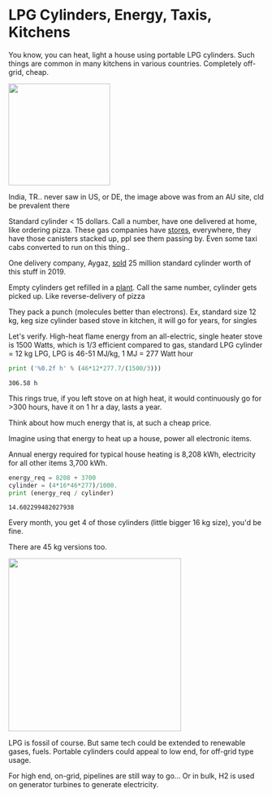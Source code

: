 # LPG Cylinders, Energy, Taxis, Kitchens

You know, you can heat, light a house using portable LPG
cylinders. Such things are common in many kitchens in various
countries. Completely off-grid, cheap.

<img width="200" src="https://pbs.twimg.com/media/EurzkRsXEAUWPwi?format=jpg&name=small"/>

India, TR.. never saw in US, or DE, the image above was from an AU
site, cld be prevalent there

Standard cylinder < 15 dollars. Call a number, have one delivered at
home, like ordering pizza. These gas companies have
[stores](https://pbs.twimg.com/media/Eur2kgXXUAI9Yoy?format=jpg&name=small),
everywhere, they have those canisters stacked up, ppl see them passing
by. Even some taxi cabs converted to run on this thing..

One delivery company, Aygaz, [sold](https://www.aygaz.com.tr/uploads/yatirimci-iliskileri/yatirimci-sunumlari/25a0abbc_45db_4a83_a0d7_f495d521cfa9__aygaz-ir-presentation_february-2020.pdf)
25 million standard cylinder worth of this stuff in 2019.

Empty cylinders get refilled in a [plant](https://pbs.twimg.com/media/EuvTpEwWgAAh9ac?format=jpg&name=small).
Call the same number, cylinder gets picked up. Like reverse-delivery of pizza

They pack a punch (molecules better than electrons). Ex, standard size
12 kg, keg size cylinder based stove in kitchen, it will go for
years, for singles

Let's verify. High-heat flame energy from an all-electric, single
heater stove is 1500 Watts, which is 1/3 efficient compared to gas,
standard LPG cylinder = 12 kg LPG, LPG is 46-51 MJ/kg, 1 MJ = 277 Watt
hour

```python
print ('%0.2f h' % (46*12*277.7/(1500/3)))
```

```text
306.58 h
```

This rings true, if you left stove on at high heat, it would
continuously go for >300 hours, have it on 1 hr a day, lasts a year.

Think about how much energy that is, at such a cheap price.

Imagine using that energy to heat up a house, power all electronic items.

Annual energy required for typical house heating is 8,208 kWh,
electricity for all other items 3,700 kWh.

```python
energy_req = 8208 + 3700
cylinder = (4*16*46*277)/1000.
print (energy_req / cylinder)
```

```text
14.602299482027938
```

Every month, you get 4 of those cylinders (little bigger 16 kg size),
you'd be fine.

There are 45 kg versions too.

<img width="340" src="https://pbs.twimg.com/media/EuvTvxaXUAAgkJ9?format=jpg&name=small"/>

LPG is fossil of course. But same tech could be extended to renewable
gases, fuels. Portable cylinders could appeal to low end, for off-grid
type usage.

For high end, on-grid, pipelines are still way to go... Or in bulk, H2
is used on generator turbines to generate electricity. 
